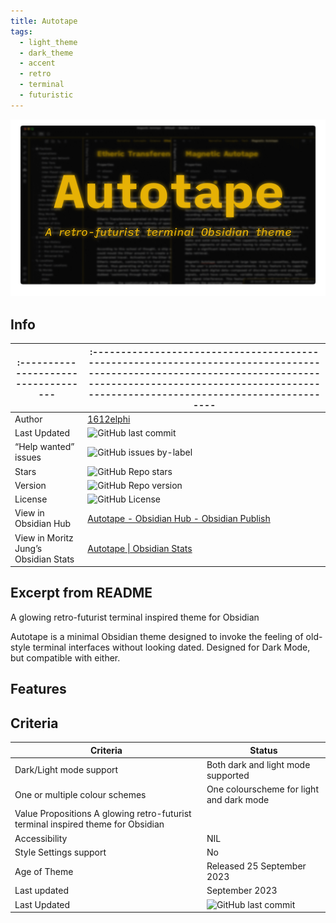 ```yaml
---
title: Autotape
tags:
  - light_theme
  - dark_theme
  - accent
  - retro
  - terminal
  - futuristic
---
```


![Autotape Theme Screenshot](https://raw.githubusercontent.com/1612elphi/autotape-theme/refs/heads/main/Screen.png)

## Info

| :----------------------------------- | :---------------------------------------------------------------------------------------------------------------------------------------------------------------------------------------------------------------- |
| ------------------------------------ | ----------------------------------------------------------------------------------------------------------------------------------------------------------------------------------------------------------------- |
| Author                               | [1612elphi](https://github.com/1612elphi)                                                                                                                                                                         |
| Last Updated                         | ![GitHub last commit](https://img.shields.io/github/last-commit/1612elphi/autotape-theme?color=573E7A&label=last%20update&logo=github&style=for-the-badge)                                                        |
| “Help wanted” issues                 | ![GitHub issues by-label](https://img.shields.io/github/issues/1612elphi/autotape-theme/help%20wanted?color=573E7A&logo=github&style=for-the-badge)                                                               |
| Stars                                | ![GitHub Repo stars](https://img.shields.io/github/stars/1612elphi/autotape-theme?color=573E7A&logo=github&style=for-the-badge)                                                                                   |
| Version                              | ![GitHub Repo version](https://img.shields.io/github/v/release/1612elphi/autotape-theme?color=573E7A&logo=github&style=for-the-badge&=semver)                                                                     |
| License                              | ![GitHub License](https://img.shields.io/github/license/1612elphi/autotape-theme?style=for-the-badge)                                                                                                             |
| View in Obsidian Hub                 | [Autotape \- Obsidian Hub \- Obsidian Publish](https://publish.obsidian.md/hub/02+-+Community+Expansions/02.05+All+Community+Expansions/Themes/Autotape)                                                          |
| View in Moritz Jung’s Obsidian Stats | [Autotape \| Obsidian Stats](https://www.moritzjung.dev/obsidian-stats/themes/autotape/)                                                                                                                          |

## Excerpt from README

A glowing retro-futurist terminal inspired theme for Obsidian

Autotape is a minimal Obsidian theme designed to invoke the feeling of old-style terminal interfaces without looking dated. Designed for Dark Mode, but compatible with either.

## Features

## Criteria

| Criteria                                                                         | Status                                                                                                                                                     |
| -------------------------------------------------------------------------------- | ---------------------------------------------------------------------------------------------------------------------------------------------------------- |
| Dark/Light mode support                                                          | Both dark and light mode supported                                                                                                                         |
| One or multiple colour schemes                                                   | One colourscheme for light and dark mode                                                                                                                   |
| Value Propositions A glowing retro-futurist terminal inspired theme for Obsidian |
| Accessibility                                                                    | NIL                                                                                                                                                        |
| Style Settings support                                                           | No                                                                                                                                                         |
| Age of Theme                                                                     | Released 25 September 2023                                                                                                                                 |
| Last updated                                                                     | September 2023                                                                                                                                             |
| Last Updated                                                                     | ![GitHub last commit](https://img.shields.io/github/last-commit/1612elphi/autotape-theme?color=573E7A&label=last%20update&logo=github&style=for-the-badge) |
